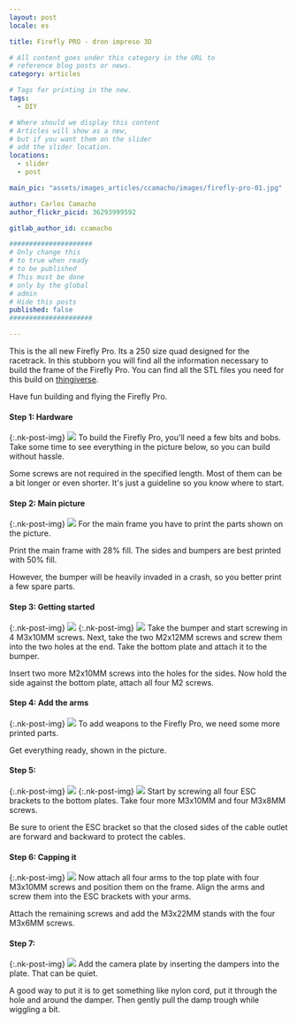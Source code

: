 ```yaml
---
layout: post
locale: es

title: Firefly PRO - dron impreso 3D

# All content goes under this category in the URL to
# reference blog posts or news.
category: articles

# Tags for printing in the new.
tags:
  - DIY

# Where should we display this content
# Articles will show as a new,
# but if you want them on the slider
# add the slider location.
locations:
  - slider
  - post

main_pic: "assets/images_articles/ccamacho/images/firefly-pro-01.jpg"

author: Carlos Camacho
author_flickr_picid: 36293999592

gitlab_author_id: ccamacho

#####################
# Only change this
# to true when ready
# to be published
# This must be done
# only by the global
# admin
# Hide this posts
published: false
#####################

---
```




This is the all new Firefly Pro.
Its a 250 size quad designed for the racetrack.
In this stubborn you will find all the information
necessary to build the frame of the Firefly Pro.
You can find all the STL files you need for this build on [thingiverse](http://www.thingiverse.com/thing:1163884).

Have fun building and flying the Firefly Pro.

#### Step 1: Hardware
{:.nk-post-img}
<img src="/assets/images_articles/{{ page.gitlab_author_id }}/images/firefly-pro-02.jpg">
To build the Firefly Pro, you'll need a few bits and bobs. Take some time to see everything in the picture below, so you can build without hassle.

Some screws are not required in the specified length. Most of them can be a bit longer or even shorter. It's just a guideline so you know where to start.

#### Step 2: Main picture
{:.nk-post-img}
<img src="/assets/images_articles/{{ page.gitlab_author_id }}/images/firefly-pro-03.jpg">
For the main frame you have to print the parts shown on the picture.

Print the main frame with 28% fill. The sides and bumpers are best printed with 50% fill.

However, the bumper will be heavily invaded in a crash, so you better print a few spare parts.

#### Step 3: Getting started
{:.nk-post-img}
<img src="/assets/images_articles/{{ page.gitlab_author_id }}/images/firefly-pro-04.jpg">
{:.nk-post-img}
<img src="/assets/images_articles/{{ page.gitlab_author_id }}/images/firefly-pro-05.jpg">
Take the bumper and start screwing in 4 M3x10MM screws. Next, take the two M2x12MM screws and screw them into the two holes at the end. Take the bottom plate and attach it to the bumper.

Insert two more M2x10MM screws into the holes for the sides. Now hold the side against the bottom plate, attach all four M2 screws.

#### Step 4: Add the arms
{:.nk-post-img}
<img src="/assets/images_articles/{{ page.gitlab_author_id }}/images/firefly-pro-06.jpg">
To add weapons to the Firefly Pro, we need some more printed parts.

Get everything ready, shown in the picture.

#### Step 5:
{:.nk-post-img}
<img src="/assets/images_articles/{{ page.gitlab_author_id }}/images/firefly-pro-07.jpg">
{:.nk-post-img}
<img src="/assets/images_articles/{{ page.gitlab_author_id }}/images/firefly-pro-08.jpg">
Start by screwing all four ESC brackets to the bottom plates. Take four more M3x10MM and four M3x8MM screws.

Be sure to orient the ESC bracket so that the closed sides of the cable outlet are forward and backward to protect the cables.

#### Step 6: Capping it
{:.nk-post-img}
<img src="/assets/images_articles/{{ page.gitlab_author_id }}/images/firefly-pro-09.jpg">
Now attach all four arms to the top plate with four M3x10MM screws and position them on the frame. Align the arms and screw them into the ESC brackets with your arms.

Attach the remaining screws and add the M3x22MM stands with the four M3x6MM screws.

#### Step 7:
{:.nk-post-img}
<img src="/assets/images_articles/{{ page.gitlab_author_id }}/images/firefly-pro-10.jpg">
Add the camera plate by inserting the dampers into the plate. That can be quiet.

A good way to put it is to get something like nylon cord, put it through the hole and around the damper. Then gently pull the damp trough while wiggling a bit.



